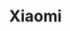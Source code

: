 ---
guid: 2008
title: "Xiaomi"
category: Xiaomi
description: "Xiaomi Corporation (“Xiaomi”) was founded in April 2010 and listed on the First Market of the Hong Kong Stock Exchange since July 9, 2018 (1810.HK). Xiaomi is a manufacturer of consumer electronics and smart devices, with smartphones and connected hardware linked by an IoT platform."
url: "https://www.mi.com/uk/index.html"
locale: en_GB
sitemap:
  changefreq: 'monthly'
  exclude: 'no'
  priority: 0.5
  lastmod:  # date to end modification
redirect_from: 
  - /en/categorie-produit/brand/xiaomi/
  - /en/category/xiaomi
---